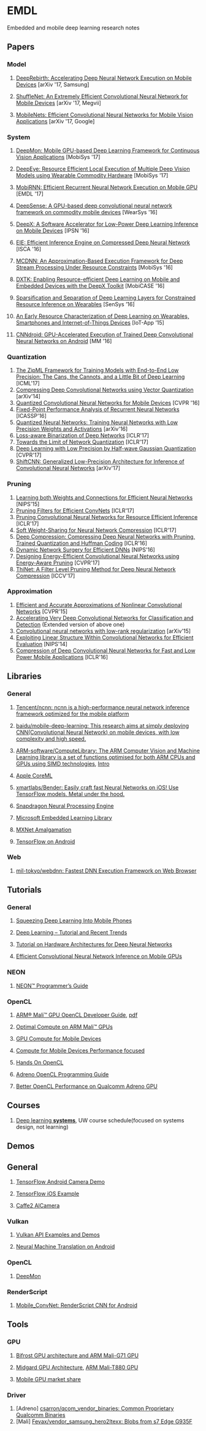 # EMDL

Embedded and mobile deep learning research notes

## Papers

### Model

1. [DeepRebirth: Accelerating Deep Neural Network Execution on Mobile Devices](https://arxiv.org/abs/1708.04728) [arXiv '17, Samsung]

1. [ShuffleNet: An Extremely Efficient Convolutional Neural Network for Mobile Devices](https://arxiv.org/abs/1707.01083) [arXiv '17, Megvii]

1. [MobileNets: Efficient Convolutional Neural Networks for Mobile Vision Applications](https://arxiv.org/abs/1704.04861) [arXiv '17, Google]

### System

1. [DeepMon: Mobile GPU-based Deep Learning Framework for Continuous Vision Applications](https://www.sigmobile.org/mobisys/2017/accepted.php) [MobiSys '17]

1. [DeepEye: Resource Efficient Local Execution of Multiple Deep Vision Models using Wearable Commodity Hardware](http://fahim-kawsar.net/papers/Mathur.MobiSys2017-Camera.pdf) [MobiSys '17]

1. [MobiRNN: Efficient Recurrent Neural Network Execution on Mobile GPU](https://arxiv.org/abs/1706.00878) [EMDL '17]

1. [DeepSense: A GPU-based deep convolutional neural network framework on commodity mobile devices](http://ink.library.smu.edu.sg/cgi/viewcontent.cgi?article=4278&context=sis_research) [WearSys '16]

1. [DeepX: A Software Accelerator for Low-Power Deep Learning Inference on Mobile Devices](http://niclane.org/pubs/deepx_ipsn.pdf) [IPSN '16]

1. [EIE: Efficient Inference Engine on Compressed Deep Neural Network](https://arxiv.org/abs/1602.01528) [ISCA '16]

1. [MCDNN: An Approximation-Based Execution Framework for Deep Stream Processing Under Resource Constraints](http://haneul.github.io/papers/mcdnn.pdf) [MobiSys '16]

1. [DXTK: Enabling Resource-efficient Deep Learning on Mobile and Embedded Devices with the DeepX Toolkit](http://niclane.org/pubs/dxtk_mobicase.pdf) [MobiCASE '16]

1. [Sparsification and Separation of Deep Learning Layers for Constrained Resource Inference on Wearables](http://niclane.org/pubs/sparsesep_sensys.pdf) [SenSys ’16]

1. [An Early Resource Characterization of Deep Learning on Wearables, Smartphones and Internet-of-Things Devices](http://niclane.org/pubs/iotapp15_early.pdf) [IoT-App ’15]

1. [CNNdroid: GPU-Accelerated Execution of Trained Deep Convolutional Neural Networks on Android](https://arxiv.org/abs/1511.07376) [MM '16]

### Quantization

1. [The ZipML Framework for Training Models with End-to-End Low Precision: The Cans, the Cannots, and a Little Bit of Deep Learning](https://arxiv.org/abs/1611.05402) [ICML'17]
1. [Compressing Deep Convolutional Networks using Vector Quantization](https://arxiv.org/abs/1412.6115) [arXiv'14]
1. [Quantized Convolutional Neural Networks for Mobile Devices](https://arxiv.org/abs/1512.06473) [CVPR '16]
1. [Fixed-Point Performance Analysis of Recurrent Neural Networks](https://arxiv.org/abs/1512.01322) [ICASSP'16]
1. [Quantized Neural Networks: Training Neural Networks with Low Precision Weights and Activations](https://arxiv.org/abs/1609.07061) [arXiv'16]
1. [Loss-aware Binarization of Deep Networks](https://arxiv.org/abs/1611.01600) [ICLR'17]
1. [Towards the Limit of Network Quantization](https://arxiv.org/abs/1612.01543) [ICLR'17]
1. [Deep Learning with Low Precision by Half-wave Gaussian Quantization](https://arxiv.org/abs/1702.00953) [CVPR'17]
1. [ShiftCNN: Generalized Low-Precision Architecture for Inference of Convolutional Neural Networks](https://arxiv.org/abs/1706.02393) [arXiv'17]

### Pruning

1. [Learning both Weights and Connections for Efficient Neural Networks](https://arxiv.org/abs/1506.02626) [NIPS'15]
1. [Pruning Filters for Efficient ConvNets](https://arxiv.org/abs/1608.08710) [ICLR'17]
1. [Pruning Convolutional Neural Networks for Resource Efficient Inference](https://arxiv.org/abs/1611.06440) [ICLR'17]
1. [Soft Weight-Sharing for Neural Network Compression](https://arxiv.org/abs/1702.04008) [ICLR'17]
1. [Deep Compression: Compressing Deep Neural Networks with Pruning, Trained Quantization and Huffman Coding](https://arxiv.org/abs/1510.00149) [ICLR'16]
1. [Dynamic Network Surgery for Efficient DNNs](https://arxiv.org/abs/1608.04493) [NIPS'16]
1. [Designing Energy-Efficient Convolutional Neural Networks using Energy-Aware Pruning](https://arxiv.org/abs/1611.05128) [CVPR'17]
1. [ThiNet: A Filter Level Pruning Method for Deep Neural Network Compression](https://arxiv.org/abs/1707.06342) [ICCV'17]

### Approximation

1. [Efficient and Accurate Approximations of Nonlinear Convolutional Networks](https://arxiv.org/abs/1411.4229) [CVPR'15]
1. [Accelerating Very Deep Convolutional Networks for Classification and Detection](https://arxiv.org/abs/1505.06798) (Extended version of above one)
1. [Convolutional neural networks with low-rank regularization](https://arxiv.org/abs/1511.06067) [arXiv'15]
1. [Exploiting Linear Structure Within Convolutional Networks for Efficient Evaluation](https://arxiv.org/abs/1404.0736) [NIPS'14]
1. [Compression of Deep Convolutional Neural Networks for Fast and Low Power Mobile Applications](https://arxiv.org/abs/1511.06530) [ICLR'16]

## Libraries

### General

1. [Tencent/ncnn: ncnn is a high-performance neural network inference framework optimized for the mobile platform](https://github.com/Tencent/ncnn)

1. [baidu/mobile-deep-learning: This research aims at simply deploying CNN(Convolutional Neural Network) on mobile devices, with low complexity and high speed.](https://github.com/baidu/mobile-deep-learning)

1. [ARM-software/ComputeLibrary: The ARM Computer Vision and Machine Learning library is a set of functions optimised for both ARM CPUs and GPUs using SIMD technologies](https://github.com/ARM-software/ComputeLibrary), [Intro](https://developer.arm.com/technologies/compute-library)

1. [Apple CoreML](https://developer.apple.com/documentation/coreml)

1. [xmartlabs/Bender: Easily craft fast Neural Networks on iOS! Use TensorFlow models. Metal under the hood.](https://github.com/xmartlabs/Bender)

1. [Snapdragon Neural Processing Engine](https://developer.qualcomm.com/software/snapdragon-neural-processing-engine)

1. [Microsoft Embedded Learning Library](https://github.com/Microsoft/ELL)

1. [MXNet Amalgamation](https://github.com/dmlc/mxnet/tree/master/amalgamation)

1. [TensorFlow on Android](https://github.com/tensorflow/tensorflow/tree/master/tensorflow/contrib/android)

### Web

1. [mil-tokyo/webdnn: Fastest DNN Execution Framework on Web Browser](https://github.com/mil-tokyo/webdnn)


## Tutorials

### General

1. [Squeezing Deep Learning Into Mobile Phones](https://www.slideshare.net/anirudhkoul/squeezing-deep-learning-into-mobile-phones)

1. [Deep Learning – Tutorial and Recent Trends](https://www.dropbox.com/s/p7lvelt0aihrwtl/FPGA%2717%20tutorial%20Song%20Han.pdf?dl=0)

1. [Tutorial on Hardware Architectures for Deep Neural Networks](http://eyeriss.mit.edu/tutorial.html)


1. [Efficient Convolutional Neural Network Inference on Mobile GPUs](https://www.slideshare.net/embeddedvision/efficient-convolutional-neural-network-inference-on-mobile-gpus-a-presentation-from-imagination-technologies)

### NEON

1. [NEON™ Programmer’s Guide](https://developer.arm.com/docs/den0018/latest/neontm-version-10-programmers-guide)

### OpenCL

1. [ARM® Mali™ GPU OpenCL Developer Guide](http://infocenter.arm.com/help/index.jsp?topic=/com.arm.doc.100614_0303_00_en/ada1432742770595.html), [pdf](http://infocenter.arm.com/help/topic/com.arm.doc.100614_0303_00_en/arm_mali_gpu_opencl_developer_guide_100614_0303_00_en.pdf)

1. [Optimal Compute on ARM Mali™ GPUs](http://www.cs.bris.ac.uk/home/simonm/montblanc/OpenCL_on_Mali.pdf)

1. [GPU Compute for Mobile Devices](http://www.iwocl.org/wp-content/uploads/iwocl-2014-workshop-Tim-Hartley.pdf)

1. [Compute for Mobile Devices Performance focused](http://kesen.realtimerendering.com/Compute_for_Mobile_Devices5.pdf)

1. [Hands On OpenCL](https://handsonopencl.github.io/)

1. [Adreno OpenCL Programming Guide](https://developer.qualcomm.com/download/adrenosdk/adreno-opencl-programming-guide.pdf)

1. [Better OpenCL Performance on Qualcomm Adreno GPU](https://developer.qualcomm.com/blog/better-opencl-performance-qualcomm-adreno-gpu-memory-optimization)

## Courses

1. [Deep learning **systems**](http://dlsys.cs.washington.edu/schedule), UW course schedule(focused on systems design, not learning)

## Demos

## General

1. [TensorFlow Android Camera Demo](https://github.com/tensorflow/tensorflow/tree/master/tensorflow/examples/android)

1. [TensorFlow iOS Example](https://github.com/hollance/TensorFlow-iOS-Example)

1. [Caffe2 AICamera](https://github.com/bwasti/AICamera)

### Vulkan

1. [Vulkan API Examples and Demos](https://github.com/SaschaWillems/Vulkan)

1. [Neural Machine Translation on Android](https://github.com/harvardnlp/nmt-android)

### OpenCL

1. [DeepMon](https://github.com/JC1DA/DeepMon)

### RenderScript

1. [Mobile_ConvNet: RenderScript CNN for Android](https://github.com/mtmd/Mobile_ConvNet)


## Tools

### GPU

1. [Bifrost GPU architecture and ARM Mali-G71 GPU](https://www.hotchips.org/wp-content/uploads/hc_archives/hc28/HC28.22-Monday-Epub/HC28.22.10-GPU-HPC-Epub/HC28.22.110-Bifrost-JemDavies-ARM-v04-9.pdf)

1. [Midgard GPU Architecture](http://malideveloper.arm.com/downloads/ARM_Game_Developer_Days/PDFs/2-Mali-GPU-architecture-overview-and-tile-local-storage.pdf), [ARM Mali-T880 GPU](https://www.hotchips.org/wp-content/uploads/hc_archives/hc27/HC27.25-Tuesday-Epub/HC27.25.50-GPU-Epub/HC27.25.531-Mali-T880-Bratt-ARM-2015_08_23.pdf)

1. [Mobile GPU market share](https://hwstats.unity3d.com/mobile/gpu.html)

### Driver

1. [Adreno] [csarron/qcom_vendor_binaries: Common Proprietary Qualcomm Binaries](https://github.com/csarron/qcom_vendor_binaries)
1. [Mali] [Fevax/vendor_samsung_hero2ltexx: Blobs from s7 Edge G935F](https://github.com/Fevax/vendor_samsung_hero2ltexx)


